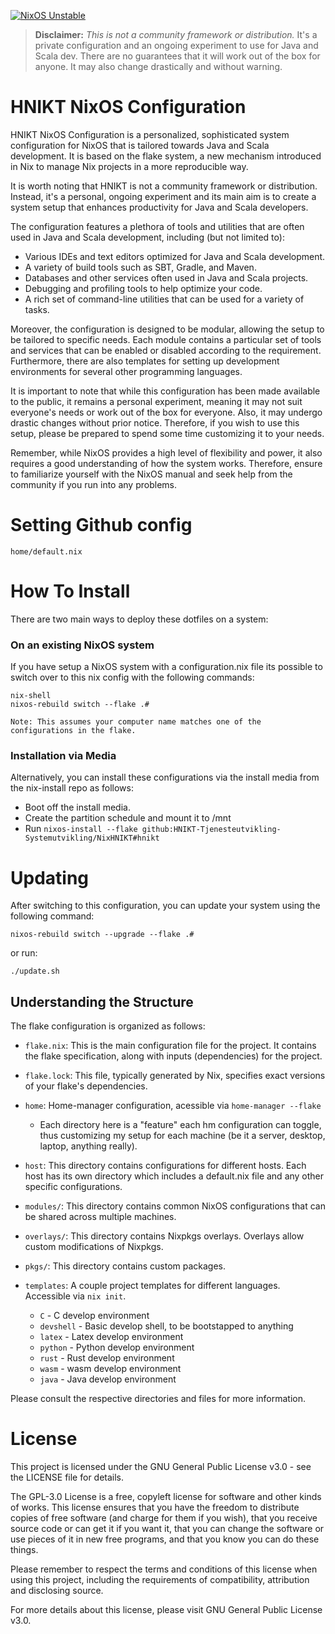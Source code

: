 [![NixOS Unstable](https://img.shields.io/badge/NixOS-unstable-blue.svg?style=flat-square&logo=NixOS&logoColor=white)](https://nixos.org)

> **Disclaimer:** _This is not a community framework or distribution._ It's a
> private configuration and an ongoing experiment to use for Java and Scala dev. There are no
> guarantees that it will work out of the box for anyone. It may also
> change drastically and without warning.

# HNIKT NixOS Configuration

HNIKT NixOS Configuration is a personalized, sophisticated system configuration for NixOS that is tailored towards Java and Scala development. It is based on the flake system, a new mechanism introduced in Nix to manage Nix projects in a more reproducible way.

It is worth noting that HNIKT is not a community framework or distribution. Instead, it's a personal, ongoing experiment and its main aim is to create a system setup that enhances productivity for Java and Scala developers.

The configuration features a plethora of tools and utilities that are often used in Java and Scala development, including (but not limited to):

- Various IDEs and text editors optimized for Java and Scala development.
- A variety of build tools such as SBT, Gradle, and Maven.
- Databases and other services often used in Java and Scala projects.
- Debugging and profiling tools to help optimize your code.
- A rich set of command-line utilities that can be used for a variety of tasks.

Moreover, the configuration is designed to be modular, allowing the setup to be tailored to specific needs. Each module contains a particular set of tools and services that can be enabled or disabled according to the requirement. Furthermore, there are also templates for setting up development environments for several other programming languages.

It is important to note that while this configuration has been made available to the public, it remains a personal experiment, meaning it may not suit everyone's needs or work out of the box for everyone. Also, it may undergo drastic changes without prior notice. Therefore, if you wish to use this setup, please be prepared to spend some time customizing it to your needs.

Remember, while NixOS provides a high level of flexibility and power, it also requires a good understanding of how the system works. Therefore, ensure to familiarize yourself with the NixOS manual and seek help from the community if you run into any problems.

# Setting Github config

```
home/default.nix
```

# How To Install

There are two main ways to deploy these dotfiles on a system:

### On an existing NixOS system

If you have setup a NixOS system with a configuration.nix file its possible to switch over to this nix config with
the following commands:

```shell
nix-shell
nixos-rebuild switch --flake .#
```

`Note: This assumes your computer name matches one of the configurations in the flake.`

### Installation via Media

Alternatively, you can install these configurations via the install media from the nix-install repo as follows:

- Boot off the install media.
- Create the partition schedule and mount it to /mnt
- Run `nixos-install --flake github:HNIKT-Tjenesteutvikling-Systemutvikling/NixHNIKT#hnikt`

# Updating

After switching to this configuration, you can update your system using the following command:

```shell
nixos-rebuild switch --upgrade --flake .#
```

or run:

```shell
./update.sh
```

## Understanding the Structure

The flake configuration is organized as follows:

- `flake.nix`: This is the main configuration file for the project. It contains the flake specification, along with inputs (dependencies) for the project.

- `flake.lock`: This file, typically generated by Nix, specifies exact versions of your flake's dependencies.

- `home`: Home-manager configuration, acessible via `home-manager --flake`

  - Each directory here is a "feature" each hm configuration can toggle, thus
    customizing my setup for each machine (be it a server, desktop, laptop,
    anything really).

- `host`: This directory contains configurations for different hosts. Each host has its own directory which includes a default.nix file and any other specific configurations.

- `modules/`: This directory contains common NixOS configurations that can be shared across multiple machines.

- `overlays/`: This directory contains Nixpkgs overlays. Overlays allow custom modifications of Nixpkgs.

- `pkgs/`: This directory contains custom packages.

- `templates`: A couple project templates for different languages. Accessible
  via `nix init`.
  - `C` - C develop environment
  - `devshell` - Basic develop shell, to be bootstapped to anything
  - `latex` - Latex develop environment
  - `python` - Python develop environment
  - `rust` - Rust develop environment
  - `wasm` - wasm develop environment
  - `java` - Java develop environment

Please consult the respective directories and files for more information.

# License

This project is licensed under the GNU General Public License v3.0 - see the LICENSE file for details.

The GPL-3.0 License is a free, copyleft license for software and other kinds of works. This license ensures that you have the freedom to distribute copies of free software (and charge for them if you wish), that you receive source code or can get it if you want it, that you can change the software or use pieces of it in new free programs, and that you know you can do these things.

Please remember to respect the terms and conditions of this license when using this project, including the requirements of compatibility, attribution and disclosing source.

For more details about this license, please visit GNU General Public License v3.0.
